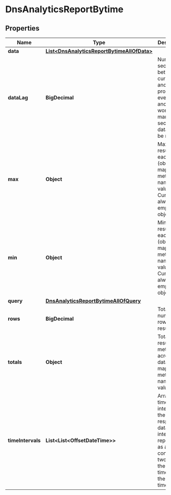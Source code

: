 

# DnsAnalyticsReportBytime


## Properties

| Name | Type | Description | Notes |
|------------ | ------------- | ------------- | -------------|
|**data** | [**List&lt;DnsAnalyticsReportBytimeAllOfData&gt;**](DnsAnalyticsReportBytimeAllOfData.md) |  |  |
|**dataLag** | **BigDecimal** | Number of seconds between current time and last processed event, in another words how many seconds of data could be missing. |  |
|**max** | **Object** | Maximum results for each metric (object mapping metric names to values). Currently always an empty object. |  |
|**min** | **Object** | Minimum results for each metric (object mapping metric names to values). Currently always an empty object. |  |
|**query** | [**DnsAnalyticsReportBytimeAllOfQuery**](DnsAnalyticsReportBytimeAllOfQuery.md) |  |  |
|**rows** | **BigDecimal** | Total number of rows in the result. |  |
|**totals** | **Object** | Total results for metrics across all data (object mapping metric names to values). |  |
|**timeIntervals** | **List&lt;List&lt;OffsetDateTime&gt;&gt;** | Array of time intervals in the response data. Each interval is represented as an array containing two values: the start time, and the end time.  |  |



